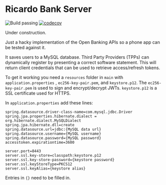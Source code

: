 # Ricardo Bank Server

![Build passing](https://circleci.com/gh/ricardoschullerSL/ricardo-bank-server.svg?style=shield&circle-token=:-circle-token)
[![codecov](https://codecov.io/gh/ricardoschullerSL/ricardo-bank-server/branch/master/graph/badge.svg)](https://codecov.io/gh/ricardoschullerSL/ricardo-bank-server)

Under construction.

Just a hacky implementation of the Open Banking APIs so a phone app can be tested against it.

It saves users to a MySQL database. Third Party Providers (TPPs) can dynamically register by presenting a correct software statement.
This will return client credentials that can be used to retrieve access/refresh tokens.

To get it working you need a `resources` folder in `main` with `application.properties` , `ec256-key-pair.pem`, and `keystore.p12`.
The `ec256-key-pair.pem` is used to sign and encrypt/decrypt JWTs. 
`keystore.p12` is a SSL certificate used for HTTPS. 

In `application.properties` add these lines:

```
spring.datasource.driver-class-name=com.mysql.jdbc.Driver
spring.jpa.properties.hibernate.dialect = org.hibernate.dialect.MySQLDialect
spring.jpa.hibernate.dll=create
spring.datasource.url=jdbc:{MySQL data url}
spring.datasource.username={MySQL username}
spring.datasource.password={MySQL password}
accesstoken.expirationtime=3600

server.port=8443
server.ssl.key-store=classpath:keystore.p12
server.ssl.key-store-password={keystore password}
server.ssl.keyStoreType=PKCS12
server.ssl.keyAlias={keystore alias}
```

Entries in `{}` need to be filled in. 

